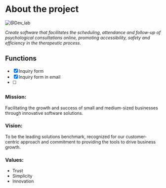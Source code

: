 # About the project


![@Dev_lab](https://github.com/PedroEwen/PSIConnect/assets/116721969/499818a7-fb67-454d-81c8-54f2dcf72175)



<i>Create software that facilitates the scheduling, attendance and follow-up of psychological consultations online, promoting accessibility, safety and efficiency in the therapeutic process.</i>
## Functions
- [X] Inquiry form
- [X] Inquiry form in email
- [ ]  
##
### Mission:
   Facilitating the growth and success of small and medium-sized businesses through innovative software solutions.
### Vision:
   To be the leading solutions benchmark, recognized for our customer-centric approach and commitment to providing the tools to drive business growth.
### Values:
- Trust
- Simplicity
- Innovation
